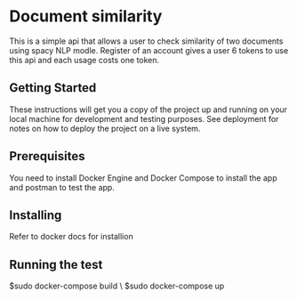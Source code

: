 # Document similarity
This is a simple api that allows a user to check similarity of two documents using spacy NLP modle. Register of an account gives a user 6 tokens to use this api and each usage costs one token.

## Getting Started
These instructions will get you a copy of the project up and running on your local machine for development and testing purposes. See deployment for notes on how to deploy the project on a live system.


## Prerequisites
You need to install Docker Engine and Docker Compose to install the app and postman to test the app.

## Installing
Refer to docker docs for installion

## Running the test
$sudo docker-compose build \\
$sudo docker-compose up
